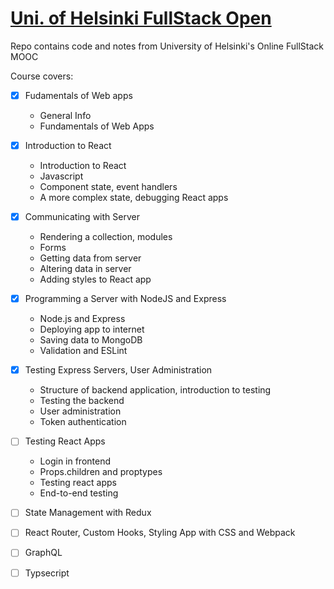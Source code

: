 # [Uni. of Helsinki FullStack Open](https://fullstackopen.com/en/about/)

Repo contains code and notes from University of Helsinki's Online FullStack MOOC

Course covers: 
- [x] Fudamentals of Web apps
  * General Info
  * Fundamentals of Web Apps
- [x] Introduction to React
  * Introduction to React
  * Javascript
  * Component state, event handlers
  * A more complex state, debugging React apps
- [x] Communicating with Server
  * Rendering a collection, modules
  * Forms
  * Getting data from server
  * Altering data in server
  * Adding styles to React app
- [x] Programming a Server with NodeJS and Express 
  * Node.js and Express
  * Deploying app to internet
  * Saving data to MongoDB
  * Validation and ESLint
- [x] Testing Express Servers, User Administration
  * Structure of backend application, introduction to testing
  * Testing the backend 
  * User administration
  * Token authentication 
- [ ] Testing React Apps 
  * Login in frontend
  * Props.children and proptypes
  * Testing react apps 
  * End-to-end testing
- [ ] State Management with Redux 
- [ ] React Router, Custom Hooks, Styling App with CSS and Webpack
- [ ] GraphQL 
- [ ] Typsecript

